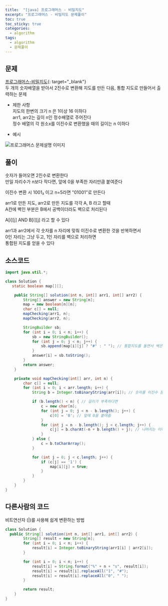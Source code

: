 ```yaml
---
title:  "[java] 프로그래머스 - 비밀지도"
excerpt: "프로그래머스 - 비밀지도 문제풀이"
toc: true
toc_sticky: true
categories:
  - algorithm
tags:
  - algorithm
  - 문제풀이
---
```

## 문제  
[프로그래머스-비밀지도](https://programmers.co.kr/learn/courses/30/lessons/17681?language=java){: target="_blank"}  
두 개의 숫자배열을 받아서 2진수로 변환해 지도를 만든 다음, 통합 지도로 만들어서 출력하는 문제  


* 제한 사항  
지도의 한변의 크기 n 은 1이상 16 이하다  
arr1, arr2는 길이 n인 정수배열로 주어진다  
정수 배열의 각 원소x를 이진수로 변환했을 때의 길이는 n 이하다  


* 예시  


![프로그래머스 문제설명 이미지](http://t1.kakaocdn.net/welcome2018/secret8.png)  



## 풀이  
숫자가 들어오면 2진수로 변환한다  
만일 자리수가 n보다 작다면, 앞에 0을 부족한 자리만큼 붙여준다  


이진수 변환 시 1001₂ 이고 n=5라면 "01001"로 만든다  


arr1로 만든 지도, arr2로 만든 지도를 각각 A, B 라고 할때  
A칸에 벽인 부분은 B에서 공백이더라도 벽으로 처리된다  


A[i][j] AND B[i][j] 라고 할 수 있다  


arr1과 arr2에서 각 숫자를 n 자리에 맞춰 이진수로 변환한 것을 반복하면서  
0인 자리는 그냥 두고, 1인 자리를 벽으로 처리하면  
통합된 지도를 얻을 수 있다  

## 소스코드  

```java
import java.util.*;

class Solution {
   static boolean map[][];

	public String[] solution(int n, int[] arr1, int[] arr2) {
		String[] answer = new String[n];
		map = new boolean[n][n];
		char c[] = null;
		mapChecking(arr1, n);
		mapChecking(arr2, n);

		StringBuilder sb;
		for (int i = 0; i < n; i++) {
			sb = new StringBuilder();
			for (int j = 0; j < n; j++) {
				sb.append(map[i][j] ? "#" : " "); // 통합지도를 돌면서 벽은 #, 공백은 공백처리
			}
			answer[i] = sb.toString();
		}
		return answer;
	}

	private void mapChecking(int[] arr, int n) {
		char c[] = null;
		for (int i = 0; i < arr.length; i++) {
			String b = Integer.toBinaryString(arr[i]); // 숫자를 이진수 문자열로 만든다

			if (b.length() < n) { // 길이가 부족하다면
				c = new char[n];
				for (int j = 0; j < n - b.length(); j++) {
					c[0] = '0'; // 앞에 0을 붙여줌
				}
				for (int j = n - b.length(); j < c.length; j++) {
					c[j] = b.charAt(-n + b.length() + j); // 나머지는 이어서 붙여준다
				}
			} else {
				c = b.toCharArray();
			}

			for (int j = 0; j < c.length; j++) {
				if (c[j] == '1') {
					map[i][j] = true;
				}
			}
		}
	}
}
```

## 다른사람의 코드  
비트연산자 (|)를 사용해 쉽게 변환하는 방법  

```java
class Solution {
  public String[] solution(int n, int[] arr1, int[] arr2) {
        String[] result = new String[n];
        for (int i = 0; i < n; i++) {
            result[i] = Integer.toBinaryString(arr1[i] | arr2[i]);
        }

        for (int i = 0; i < n; i++) {
            result[i] = String.format("%" + n + "s", result[i]);
            result[i] = result[i].replaceAll("1", "#");
            result[i] = result[i].replaceAll("0", " ");
        }

        return result;
    }
}
```